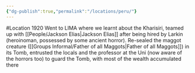 ```yaml
---
{"dg-publish":true,"permalink":"/locations/peru/"}
---
```


#Location 
1920
Went to LIMA where we learnt about the Kharisiri, teamed up with [[People/Jackson Elias\|Jackson Elias]] after being hired by Larkin (heroinoman, possessed by some ancient horror).
Re-sealed the maggot creature ([[Groups Informal/Father of all Maggots\|Father of all Maggots]]) in its Tomb, entrusted the locals and the professor at the Uni (now aware of the horrors too) to guard the Tomb, with most of the wealth accumulated there 